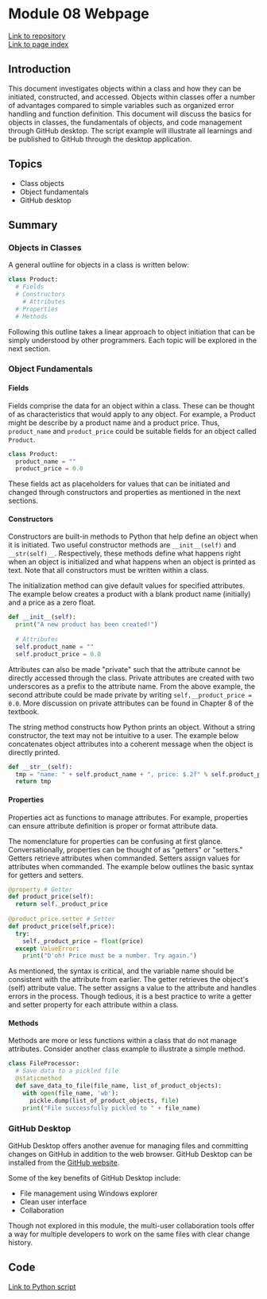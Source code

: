 # Module 08 Webpage

[Link to repository](https://github.com/rblake50/IntroToProg-Python-Mod08)
<br>[Link to page index](https://github.com/rblake50/IntroToProg-Python-Mod08/tree/gh-pages)

## Introduction
This document investigates objects within a class and how they can be initiated, constructed, and accessed. Objects within classes offer a number of advantages compared to simple variables such as organized error handling and function definition. This document will discuss the basics for objects in classes, the fundamentals of objects, and code management through GitHub desktop. The script example will illustrate all learnings and be published to GitHub through the desktop application.

## Topics
- Class objects
- Object fundamentals
- GitHub desktop

## Summary 
### Objects in Classes
A general outline for objects in a class is written below:
```python
class Product:
  # Fields
  # Constructors
    # Attributes
  # Properties
  # Methods
```
Following this outline takes a linear approach to object initiation that can be simply understood by other programmers. Each topic will be explored in the next section.

### Object Fundamentals
#### Fields
Fields comprise the data for an object within a class. These can be thought of as characteristics that would apply to any object. For example, a Product might be describe by a product name and a product price. Thus, `product_name` and `product_price` could be suitable fields for an object called `Product`.
```python
class Product:
  product_name = ""
  product_price = 0.0
```
These fields act as placeholders for values that can be initiated and changed through constructors and properties as mentioned in the next sections.
#### Constructors
Constructors are built-in methods to Python that help define an object when it is initiated. Two useful constructor methods are `__init__(self)` and `__str(self)__`. Respectively, these methods define what happens right when an object is initialized and what happens when an object is printed as text. Note that all constructors must be written within a class.

The initialization method can give default values for specified attributes. The example below creates a product with a blank product name (initially) and a price as a zero float.
```python
def __init__(self):
  print("A new product has been created!")
  
  # Attributes
  self.product_name = ""
  self.product_price = 0.0
```
Attributes can also be made "private" such that the attribute cannot be directly accessed through the class. Private attributes are created with two underscores as a prefix to the attribute name. From the above example, the second attribute could be made private by writing `self.__product_price = 0.0`. More discussion on private attributes can be found in Chapter 8 of the textbook.

The string method constructs how Python prints an object. Without a string constructor, the text may not be intuitive to a user. The example below concatenates object attributes into a coherent message when the object is directly printed.
```python
def __str__(self):
  tmp = "name: " + self.product_name + ", price: $.2f" % self.product_price
  return tmp
```
#### Properties
Properties act as functions to manage attributes. For example, properties can ensure attribute definition is proper or format attribute data.

The nomenclature for properties can be confusing at first glance. Conversationally, properties can be thought of as "getters" or "setters." Getters retrieve attributes when commanded. Setters assign values for attributes when commanded. The example below outlines the basic syntax for getters and setters.

```python
@property # Getter
def product_price(self):
  return self._product_price
  
@product_price.setter # Setter
def product_price(self,price):
  try:
    self._product_price = float(price)
  except ValueError:
    print("D'oh! Price must be a number. Try again.")
```
As mentioned, the syntax is critical, and the variable name should be consistent with the attribute from earlier. The getter retrieves the object's (self) attribute value. The setter assigns a value to the attribute and handles errors in the process. Though tedious, it is a best practice to write a getter and setter property for each attribute within a class.

#### Methods
Methods are more or less functions within a class that do not manage attributes. Consider another class example to illustrate a simple method.

```python
class FileProcessor:
  # Save data to a pickled file
  @staticmethod
  def save_data_to_file(file_name, list_of_product_objects):
    with open(file_name, 'wb'):
      pickle.dump(list_of_product_objects, file)
    print("File successfully pickled to " + file_name)
```

### GitHub Desktop
GitHub Desktop offers another avenue for managing files and committing changes on GitHub in addition to the web browser. GitHub Desktop can be installed from the [GitHub website](https://desktop.github.com/).

Some of the key benefits of GitHub Desktop include:
- File management using Windows explorer
- Clean user interface
- Collaboration

Though not explored in this module, the multi-user collaboration tools offer a way for multiple developers to work on the same files with clear change history.

## Code
[Link to Python script](https://github.com/rblake50/IntroToProg-Python-Mod08/blob/main/Assigment08-Starter.py)
